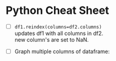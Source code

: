 # Python Cheat Sheet
         
- [ ] `df1.reindex(columns=df2.columns)`      
updates df1 with all columns in df2.      
new column's are set to NaN.     

- [ ] Graph multiple columns of dataframe:  
` `
